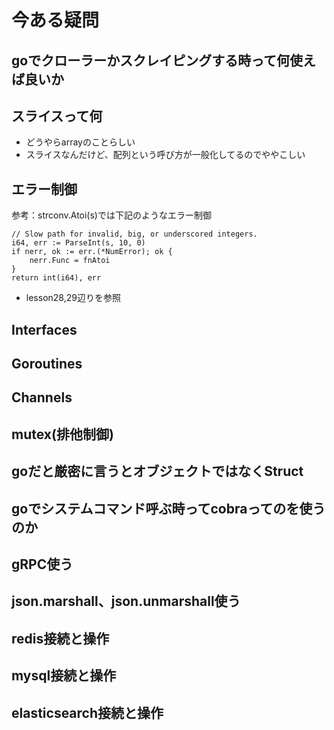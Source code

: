 # 今ある疑問

## goでクローラーかスクレイピングする時って何使えば良いか

## スライスって何

- どうやらarrayのことらしい
- スライスなんだけど、配列という呼び方が一般化してるのでややこしい

## エラー制御

参考：strconv.Atoi(s)では下記のようなエラー制御

```go=
// Slow path for invalid, big, or underscored integers.
i64, err := ParseInt(s, 10, 0)
if nerr, ok := err.(*NumError); ok {
    nerr.Func = fnAtoi
}
return int(i64), err
```

- lesson28,29辺りを参照

## Interfaces

## Goroutines

## Channels

## mutex(排他制御)

## goだと厳密に言うとオブジェクトではなくStruct

## goでシステムコマンド呼ぶ時ってcobraってのを使うのか

## gRPC使う

## json.marshall、json.unmarshall使う

## redis接続と操作

## mysql接続と操作

## elasticsearch接続と操作
